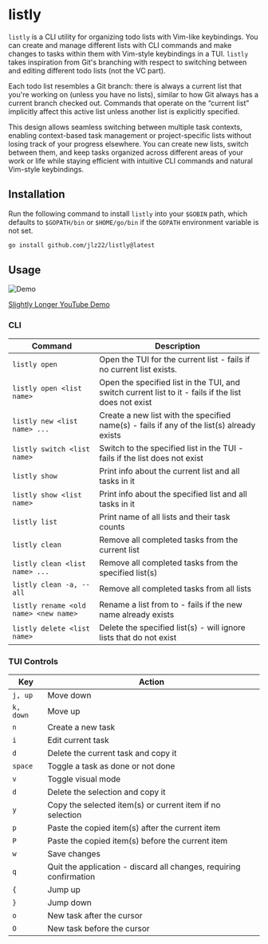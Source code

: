 # listly

`listly` is a CLI utility for organizing todo lists with Vim-like keybindings. You can create and manage different lists with CLI commands and make changes to tasks within them with Vim-style keybindings in a TUI. `listly` takes inspiration from Git's branching with respect to switching between and editing different todo lists (not the VC part).

Each todo list resembles a Git branch: there is always a current list that you're working on (unless you have no lists), similar to how Git always has a current branch checked out. Commands that operate on the “current list” implicitly affect this active list unless another list is explicitly specified.

This design allows seamless switching between multiple task contexts, enabling context-based task management or project-specific lists without losing track of your progress elsewhere. You can create new lists, switch between them, and keep tasks organized across different areas of your work or life while staying efficient with intuitive CLI commands and natural Vim-style keybindings.

## Installation

Run the following command to install `listly` into your `$GOBIN` path, which defaults to `$GOPATH/bin` or `$HOME/go/bin` if the `GOPATH` environment variable is not set.

```bash
go install github.com/jlz22/listly@latest
```

## Usage

![Demo](assets/demo.gif)

[Slightly Longer YouTube Demo](https://youtu.be/s1b4MqS0Fhg)

### CLI

| Command                               | Description                                                                                          |
| ------------------------------------- | ---------------------------------------------------------------------------------------------------- |
| `listly open`                         | Open the TUI for the current list - fails if no current list exists.                                 |
| `listly open <list name>`             | Open the specified list in the TUI, and switch current list to it - fails if the list does not exist |
| `listly new <list name> ...`          | Create a new list with the specified name(s) - fails if any of the list(s) already exists            |
| `listly switch <list name>`           | Switch to the specified list in the TUI - fails if the list does not exist                           |
| `listly show`                         | Print info about the current list and all tasks in it                                                |
| `listly show <list name>`             | Print info about the specified list and all tasks in it                                              |
| `listly list`                         | Print name of all lists and their task counts                                                        |
| `listly clean`                        | Remove all completed tasks from the current list                                                     |
| `listly clean <list name> ...`        | Remove all completed tasks from the specified list(s)                                                |
| `listly clean -a, --all`              | Remove all completed tasks from all lists                                                            |
| `listly rename <old name> <new name>` | Rename a list from <old name> to <new name> - fails if the new name already exists                   |
| `listly delete <list name>`           | Delete the specified list(s) - will ignore lists that do not exist                              |

### TUI Controls

| Key            | Action                                                             |
| -------------- | ------------------------------------------------------------------ |
| `j, up`        | Move down                                                          |
| `k, down`      | Move up                                                            |
| `n`            | Create a new task                                                  |
| `i`            | Edit current task                                                  |
| `d`            | Delete the current task and copy it                                |
| `space` | Toggle a task as done or not done                                  |
| `v`            | Toggle visual mode                                                 |
| `d`            | Delete the selection and copy it                                   |
| `y`            | Copy the selected item(s) or current item if no selection          |
| `p`            | Paste the copied item(s) after the current item                    |
| `P`            | Paste the copied item(s) before the current item                   |
| `w`            | Save changes                                                       |
| `q`            | Quit the application - discard all changes, requiring confirmation |
| `{`            | Jump up                                               |
| `}`            | Jump down                                          |
| `o` | New task after the cursor |
| `O` | New task before the cursor |
